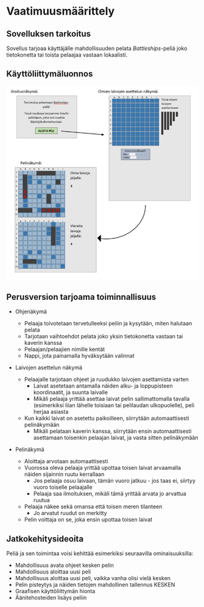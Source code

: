 # Vaatimuusmäärittely

## Sovelluksen tarkoitus
Sovellus tarjoaa käyttäjälle mahdollisuuden pelata _Battleships_-peliä joko tietokonetta tai toista pelaajaa vastaan lokaalisti.

## Käyttöliittymäluonnos

![Hahmotelma](https://github.com/laaksoma/ot-harjoitustyo/blob/master/Battleships/dokumentointi/kaaviot/kayttoliittymahahmotelma.png)

## Perusversion tarjoama toiminnallisuus

* Ohjenäkymä
  - Pelaaja toivotetaan tervetulleeksi peliin ja kysytään, miten halutaan pelata
  - Tarjotaan vaihtoehdot pelata joko yksin tietokonetta vastaan tai kaverin kanssa
  - Pelaajan/pelaajien nimille kentät
  - Nappi, jota painamalla hyväksytään valinnat
  
* Laivojen asettelun näkymä
  - Pelaajalle tarjotaan ohjeet ja ruudukko laivojen asettamista varten 
    - Laivat asetetaan antamalla näiden alku- ja loppupisteen koordinaatit, ja suunta laivalle
    - Mikäli pelaaja yrittää asettaa laivat pelin sallimattomalla tavalla (esimerkiksi liian lähelle toisiaan 
    tai pelilaudan ulkopuolelle), peli herjaa asiasta 
   - Kun kaikki laivat on asetettu paikoilleen, siirrytään automaattisesti pelinäkymään 
       - Mikäli pelataan kaverin kanssa, siirrytään ensin automaattisesti asettamaan toisenkin pelaajan laivat, ja vasta sitten pelinäkymään

 
* Pelinäkymä
  - Aloittaja arvotaan automaattisesti 
  - Vuorossa oleva pelaaja yrittää upottaa toisen laivat arvaamalla näiden sijainnin ruutu kerrallaan
    - Jos pelaaja osuu laivaan, tämän vuoro jatkuu - jos taas ei, siirtyy vuoro toiselle pelaajalle 
    - Pelaaja saa ilmoituksen, mikäli tämä yrittää arvata jo arvattua ruutua
  - Pelaaja näkee sekä omansa että toisen meren tilanteen 
    - Jo arvatut ruudut on merkitty 
  - Pelin voittaja on se, joka ensin upottaa toisen laivat 

## Jatkokehitysideoita

Peliä ja sen toimintaa voisi kehittää esimerkiksi seuraavilla ominaisuuksilla: 

* Mahdollisuus avata ohjeet kesken pelin
* Mahdollisuus aloittaa uusi peli
* Mahdollisuus aloittaa uusi peli, vaikka vanha olisi vielä kesken
* Pelin pisteytys ja näiden tietojen mahdollinen tallennus KESKEN
* Graafisen käyttöliittymän hionta
* Äänitehosteiden lisäys peliin 
